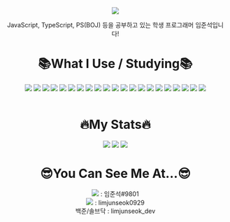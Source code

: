 <div align="center">
  <img src="https://capsule-render.vercel.app/api?type=waving&color=7870E5&height=300&text=🤓LIM%20JUNSEOK🤓" />
  <p>JavaScript, TypeScript, PS(BOJ) 등을 공부하고 있는 학생 프로그래머 임준석입니다!</p>
</div>
<div align="center">
  <h1>📚What I Use / Studying📚</h1>
  <img src ="https://img.shields.io/badge/HTML-E34F26.svg?&style=for-the-badge&logo=HTML5&logoColor=white"/>
  <img src ="https://img.shields.io/badge/CSS-1572B6.svg?&style=for-the-badge&logo=CSS3&logoColor=white"/>
  <img src ="https://img.shields.io/badge/JAVASCRIPT-F7DF1E.svg?&style=for-the-badge&logo=JavaScript&logoColor=white"/>
  <img src ="https://img.shields.io/badge/TYPESCRIPT-3178C6.svg?&style=for-the-badge&logo=TypeScript&logoColor=white"/>
  <img src ="https://img.shields.io/badge/.NET-512BD4.svg?&style=for-the-badge&logo=.NET&logoColor=white"/>
  <img src ="https://img.shields.io/badge/TAILWIND%20WIND-06B6D4.svg?&style=for-the-badge&logo=Tailwind%20CSS&logoColor=white"/>
  <img src ="https://img.shields.io/badge/PRISMA-2D3748.svg?&style=for-the-badge&logo=Prisma&logoColor=white"/>
  <img src ="https://img.shields.io/badge/MONGODB-47A248.svg?&style=for-the-badge&logo=MongoDB&logoColor=white"/>
  <img src ="https://img.shields.io/badge/REACT-61DAFB.svg?&style=for-the-badge&logo=React&logoColor=white"/>
  <img src ="https://img.shields.io/badge/NEXT%20JS-000000.svg?&style=for-the-badge&logo=Next.JS&logoColor=white"/>
  <img src ="https://img.shields.io/badge/PYTHON-3776AB.svg?&style=for-the-badge&logo=Python&logoColor=white"/>
  <img src ="https://img.shields.io/badge/GO-00ADD8.svg?&style=for-the-badge&logo=Go&logoColor=white"/>
  <img src ="https://img.shields.io/badge/VISUAL%20STUDIO%20CODE-007ACC.svg?&style=for-the-badge&logo=Visual%20Studio%20Code&logoColor=white"/>
  <img src ="https://img.shields.io/badge/VISUAL%20STUDIO-5C2D91.svg?&style=for-the-badge&logo=Visual%20Studio&logoColor=white"/>
  <img src ="https://img.shields.io/badge/DISCORD-5865F2.svg?&style=for-the-badge&logo=Discord&logoColor=white"/>
  <img src ="https://img.shields.io/badge/KAKAOTALK-FFCD00.svg?&style=for-the-badge&logo=KakaoTalk&logoColor=white"/>
  <img src ="https://img.shields.io/badge/GITHUB-000000.svg?&style=for-the-badge&logo=GitHub&logoColor=white"/>
  <img src ="https://img.shields.io/badge/ITERM2-000000.svg?&style=for-the-badge&logo=iTerm2&logoColor=white"/>
  <img src ="https://img.shields.io/badge/WINDOW-0078D6.svg?&style=for-the-badge&logo=Windows&logoColor=white"/>
  <img src ="https://img.shields.io/badge/MAC-000000.svg?&style=for-the-badge&logo=macOS&logoColor=white"/>
  <img src ="https://img.shields.io/badge/FIGMA-F24E1E.svg?&style=for-the-badge&logo=Figma&logoColor=white"/>
</div>
<br/>
<div align="center">
  <h1>🔥My Stats🔥</h1>
  <img src="https://github-readme-stats.vercel.app/api?username=limjunseok0929&bg_color=30,0ff1ce,904e95&title_color=fff&text_color=fff" />
  <img src="https://github-readme-stats.vercel.app/api/top-langs/?username=limjunseok0929&layout=compact&theme=tokyonight" />
  <img src="http://mazassumnida.wtf/api/v2/generate_badge?boj=limjunseok_dev">
</div>
<div align="center">
  <h1>😎You Can See Me At...😎</h1>
  <div><img src ="https://img.shields.io/badge/DISCORD-5865F2.svg?&style=for-the-badge&logo=Discord&logoColor=white"/><span> : 임준석#9801</span></div>
  <div><img src ="https://img.shields.io/badge/GITHUB-000000.svg?&style=for-the-badge&logo=GitHub&logoColor=white"/><span> : limjunseok0929</span></div>
  <div><span>백준/솔브닥 : limjunseok_dev</span></div>
</div>
